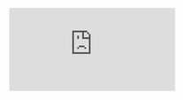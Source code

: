 
![Uploading 1c5ce46e-266f-43f0-b543-75bf341239b5.png…](https://github.com/NehaRajpoot26/Leetcode-Math-Problems-/edit/main/README.md)

